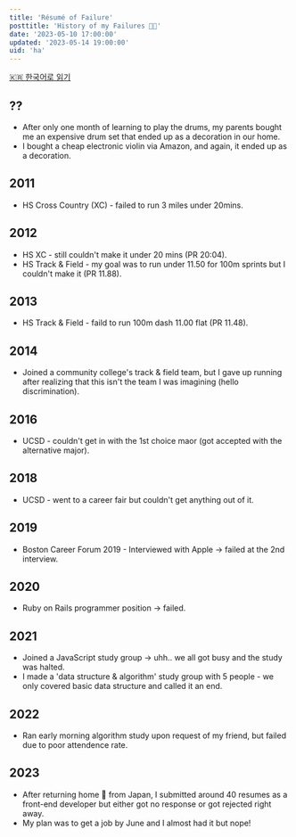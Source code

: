 ```yaml
---
title: 'Résumé of Failure'
posttitle: 'History of my Failures 💪🏼'
date: '2023-05-10 17:00:00'
updated: '2023-05-14 19:00:00'
uid: 'ha'
---
```


[🇰🇷 한국어로 읽기](../ko/ha)

## ??

- After only one month of learning to play the drums, my parents bought me an expensive drum set that ended up as a decoration in our home.
- I bought a cheap electronic violin via Amazon, and again, it ended up as a decoration.

## 2011

- HS Cross Country (XC) - failed to run 3 miles under 20mins.

## 2012

- HS XC -  still couldn't make it under 20 mins (PR 20:04).
- HS Track & Field - my goal was to run under 11.50 for 100m sprints but I couldn't make it (PR 11.88).

## 2013

- HS Track & Field - faild to run 100m dash 11.00 flat (PR 11.48).

## 2014

- Joined a community college's track & field team, but I gave up running after realizing that this isn't the team I was imagining (hello discrimination).

## 2016

- UCSD - couldn't get in with the 1st choice maor (got accepted with the alternative major).

## 2018

- UCSD - went to a career fair but couldn't get anything out of it.

## 2019

- Boston Career Forum 2019 - Interviewed with Apple → failed at the 2nd interview.

## 2020

- Ruby on Rails programmer position → failed.

## 2021

- Joined a JavaScript study group → uhh.. we all got busy and the study was halted.
- I made a 'data structure & algorithm' study group with 5 people - we only covered basic data structure and called it an end.

## 2022

- Ran early morning algorithm study upon request of my friend, but failed due to poor attendence rate.

## 2023

- After returning home 🐓 from Japan, I submitted around 40 resumes as a front-end developer but either got no response or got rejected right away.
- My plan was to get a job by June and I almost had it but nope!